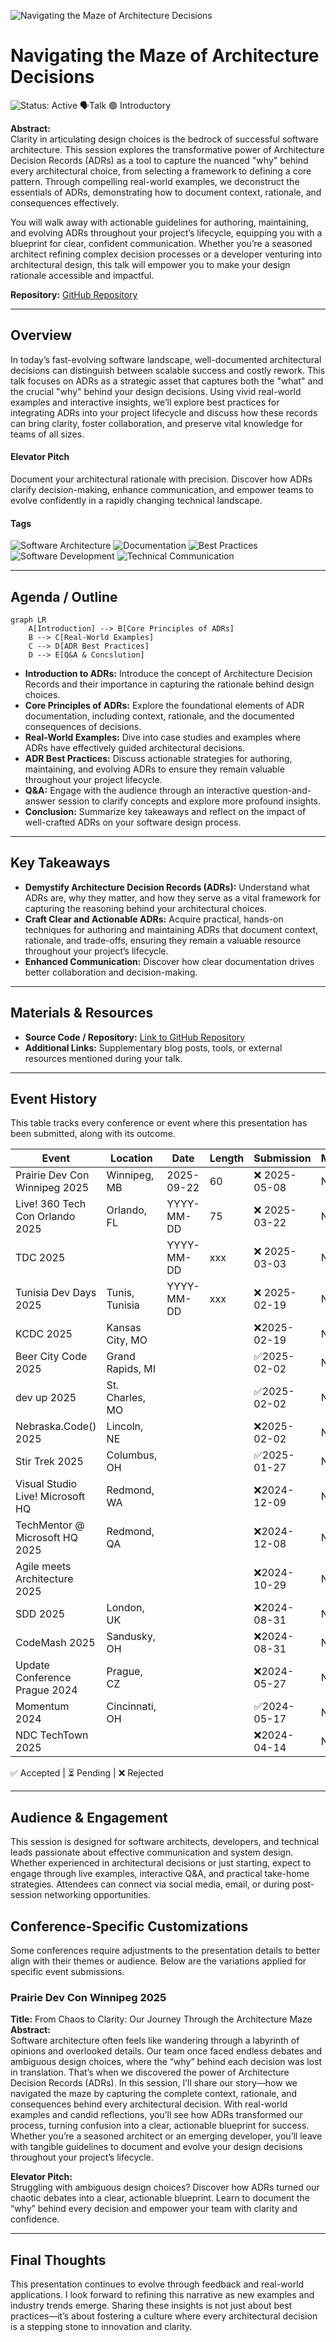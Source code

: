 ![Navigating the Maze of Architecture Decisions](thumbnails/navigating-the-maze-of-architecture-decisions.jpg)

# Navigating the Maze of Architecture Decisions

![Status: Active](https://img.shields.io/badge/Status-Active-brightgreen) 🗣️Talk 🟢 Introductory

**Abstract:**  
Clarity in articulating design choices is the bedrock of successful software architecture. This session explores the transformative power of Architecture Decision Records (ADRs) as a tool to capture the nuanced "why" behind every architectural choice, from selecting a framework to defining a core pattern. Through compelling real-world examples, we deconstruct the essentials of ADRs, demonstrating how to document context, rationale, and consequences effectively.

You will walk away with actionable guidelines for authoring, maintaining, and evolving ADRs throughout your project’s lifecycle, equipping you with a blueprint for clear, confident communication. Whether you’re a seasoned architect refining complex decision processes or a developer venturing into architectural design, this talk will empower you to make your design rationale accessible and impactful.

**Repository:**  [GitHub Repository](https://github.com/TaleLearnCode/NavigatingTheMaze)

---

## Overview

In today’s fast-evolving software landscape, well-documented architectural decisions can distinguish between scalable success and costly rework. This talk focuses on ADRs as a strategic asset that captures both the "what" and the crucial "why" behind your design decisions. Using vivid real-world examples and interactive insights, we’ll explore best practices for integrating ADRs into your project lifecycle and discuss how these records can bring clarity, foster collaboration, and preserve vital knowledge for teams of all sizes.

#### Elevator Pitch

Document your architectural rationale with precision. Discover how ADRs clarify decision-making, enhance communication, and empower teams to evolve confidently in a rapidly changing technical landscape.

#### Tags

![Software Architecture](https://img.shields.io/badge/Tag-Software%20Architecture-blue) ![Documentation](https://img.shields.io/badge/Tag-Documentation-blue) ![Best Practices](https://img.shields.io/badge/Tag-Best%20Practices-blue) ![Software Development](https://img.shields.io/badge/Tag-Software%20Development-blue) ![Technical Communication](https://img.shields.io/badge/Tag-Technical%20Communication-blue)

---

## Agenda / Outline

```mermaid
graph LR
    A[Introduction] --> B[Core Principles of ADRs]
    B --> C[Real-World Examples]
    C --> D[ADR Best Practices]
    D --> E[Q&A & Concslution]
```

- **Introduction to ADRs:** Introduce the concept of Architecture Decision Records and their importance in capturing the rationale behind design choices.
- **Core Principles of ADRs:** Explore the foundational elements of ADR documentation, including context, rationale, and the documented consequences of decisions.
- **Real-World Examples:** Dive into case studies and examples where ADRs have effectively guided architectural decisions.
- **ADR Best Practices:** Discuss actionable strategies for authoring, maintaining, and evolving ADRs to ensure they remain valuable throughout your project lifecycle.
- **Q&A:** Engage with the audience through an interactive question-and-answer session to clarify concepts and explore more profound insights.
- **Conclusion:** Summarize key takeaways and reflect on the impact of well-crafted ADRs on your software design process.

---

## Key Takeaways

- **Demystify Architecture Decision Records (ADRs):** Understand what ADRs are, why they matter, and how they serve as a vital framework for capturing the reasoning behind your architectural choices.
- **Craft Clear and Actionable ADRs:** Acquire practical, hands-on techniques for authoring and maintaining ADRs that document context, rationale, and trade-offs, ensuring they remain a valuable resource throughout your project’s lifecycle.
- **Enhanced Communication:** Discover how clear documentation drives better collaboration and decision-making.

---

## Materials & Resources

- **Source Code / Repository:** [Link to GitHub Repository](https://github.com/TaleLearnCode/NavigatingTheMaze)
- **Additional Links:** Supplementary blog posts, tools, or external resources mentioned during your talk.

---

## Event History

This table tracks every conference or event where this presentation has been submitted, along with its outcome.

| Event                            | Location         | Date       | Length | Submission   | Materials | Recording |
| -------------------------------- | ---------------- | ---------- | ------ | ------------ | --------- | --------- |
| Prairie Dev Con Winnipeg 2025    | Winnipeg, MB     | 2025-09-22 | 60     | ❌ 2025-05-08 | N/A       | N/A       |
| Live! 360 Tech Con Orlando 2025  | Orlando, FL      | YYYY-MM-DD | 75     | ❌ 2025-03-22 | N/A       | N/A       |
| TDC 2025                         |                  | YYYY-MM-DD | xxx    | ❌ 2025-03-03 | N/A       | N/A       |
| Tunisia Dev Days 2025            | Tunis, Tunisia   | YYYY-MM-DD | xxx    | ❌ 2025-02-19 | N/A       | N/A       |
| KCDC 2025                        | Kansas City, MO  |            |        | ❌2025-02-19  | N/A       | N/A       |
| Beer City Code 2025              | Grand Rapids, MI |            |        | ✅2025-02-02  | N/A       | N/A       |
| dev up 2025                      | St. Charles, MO  |            |        | ✅2025-02-02  | N/A       | N/A       |
| Nebraska.Code() 2025             | Lincoln, NE      |            |        | ❌2025-02-02  | N/A       | N/A       |
| Stir Trek 2025                   | Columbus, OH     |            |        | ✅2025-01-27  | N/A       | N/A       |
| Visual Studio Live! Microsoft HQ | Redmond, WA      |            |        | ❌2024-12-09  | N/A       | N/A       |
| TechMentor @ Microsoft HQ 2025   | Redmond, QA      |            |        | ❌2024-12-08  | N/A       | N/A       |
| Agile meets Architecture 2025    |                  |            |        | ❌2024-10-29  | N/A       | N/A       |
| SDD 2025                         | London, UK       |            |        | ❌2024-08-31  | N/A       | N/A       |
| CodeMash 2025                    | Sandusky, OH     |            |        | ❌2024-08-31  | N/A       | N/A       |
| Update Conference Prague 2024    | Prague, CZ       |            |        | ❌2024-05-27  | N/A       | N/A       |
| Momentum 2024                    | Cincinnati, OH   |            |        | ✅2024-05-17  | N/A       | N/A       |
| NDC TechTown 2025                |                  |            |        | ❌2024-04-14  | N/A       | N/A       |

✅ Accepted | ⏳ Pending | ❌ Rejected

---

## Audience & Engagement

This session is designed for software architects, developers, and technical leads passionate about effective communication and system design. Whether experienced in architectural decisions or just starting, expect to engage through live examples, interactive Q&A, and practical take-home strategies. Attendees can connect via social media, email, or during post-session networking opportunities.

## Conference-Specific Customizations

Some conferences require adjustments to the presentation details to better align with their themes or audience. Below are the variations applied for specific event submissions.

### Prairie Dev Con Winnipeg 2025

**Title:** From Chaos to Clarity: Our Journey Through the Architecture Maze  
**Abstract:**  
Software architecture often feels like wandering through a labyrinth of opinions and overlooked details. Our team once faced endless debates and ambiguous design choices, where the “why” behind each decision was lost in translation. That’s when we discovered the power of Architecture Decision Records (ADRs). In this session, I’ll share our story—how we navigated the maze by capturing the complete context, rationale, and consequences behind every architectural decision. With real-world examples and candid reflections, you’ll see how ADRs transformed our process, turning confusion into a clear, actionable blueprint for success. Whether you’re a seasoned architect or an emerging developer, you’ll leave with tangible guidelines to document and evolve your design decisions throughout your project’s lifecycle.

**Elevator Pitch:**  
Struggling with ambiguous design choices? Discover how ADRs turned our chaotic debates into a clear, actionable blueprint. Learn to document the “why” behind every decision and empower your team with clarity and confidence.

---

## Final Thoughts

This presentation continues to evolve through feedback and real-world applications. I look forward to refining this narrative as new examples and industry trends emerge. Sharing these insights is not just about best practices—it’s about fostering a culture where every architectural decision is a stepping stone to innovation and clarity.